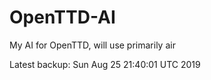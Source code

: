 # OpenTTD-AI
My AI for OpenTTD, will use primarily air

Latest backup: Sun Aug 25 21:40:01 UTC 2019
